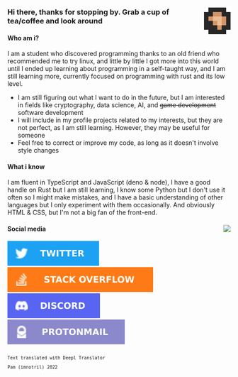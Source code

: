 <!-- Main Readme -->
<div id="header">
    <a href=""><img align="right" src="https://github.com/imnotril/imnotril/blob/main/Profile/badge_pfp.png", width="60"></a>
    <h3>
        Hi there, thanks for stopping by. 
        Grab a cup of tea/coffee and look around
    </h3>
</div>
<div id="content">
    <div id="who-am-i">
        <h4>Who am i?</h4>
        <p>
            I am a student who discovered programming thanks to an old friend who recommended me to try linux, and little by little I got more into this world until I ended up learning about programming in a self-taught way, and I am still learning more, currently focused on programming with rust and its low level.
        </p>
        <ul>
            <li>I am still figuring out what I want to do in the future, but I am interested in fields like cryptography, data science, AI, and <strike>game development</strike> software development</li>
            <li>I will include in my profile projects related to my interests, but they are not perfect, as I am still learning. However, they may be useful for someone</li>
            <li>Feel free to correct or improve my code, as long as it doesn't involve style changes</li>
        </ul>
    </div>
    <div id="languages">
        <h4>What i know</h4>
        <p>
            I am fluent in TypeScript and JavaScript (deno & node), I have a good handle on Rust but I am still learning, I know some Python but I don't use it often so I might make mistakes, and I have a basic understanding of other languages but I only experiment with them occasionally.
            And obviously HTML & CSS, but I'm not a big fan of the front-end.
        </p>
    </div>
    <div id="social">
        <a href=""><img align="right" src="https://github-readme-stats.vercel.app/api?username=imnotril&show_icons=true&theme=rose_pine"></a>
        <h4>Social media</h4>
        <p>
            <a href="https://twitter.com/imnotril_dev"><img src="https://github.com/imnotril/imnotril/blob/main/Profile/twitter.svg" alt="Twitter"></a><br>
            <a href="https://stackoverflow.com/users/20775902"><img src="https://github.com/imnotril/imnotril/blob/main/Profile/stackoverflow.svg" alt="Stack overflow"></a><br>
            <a href="https://discord.com/users/1031713816414785546"><img src="https://github.com/imnotril/imnotril/blob/main/Profile/discord.svg" alt="Discord"></a><br>
            <a href="mailto:imnotril+ghcontact@proton.me"><img src="https://github.com/imnotril/imnotril/blob/main/Profile/protonmail.svg" alt="Mailto"></a><br>
            <!-- TODO: add reddit / medium / etc... accounts -->
        </p>
    </div>
</div>
<div id="footer">
    <sub>
        <code>Text translated with Deepl Translator</code><br>
        <code>Pam (imnotril) 2022</code>
    </sub>
</div>
